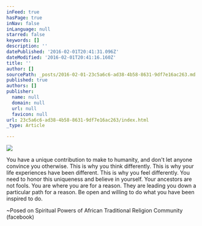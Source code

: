 ```yaml
---
inFeed: true
hasPage: true
inNav: false
inLanguage: null
starred: false
keywords: []
description: ''
datePublished: '2016-02-01T20:41:31.096Z'
dateModified: '2016-02-01T20:41:16.160Z'
title: ''
author: []
sourcePath: _posts/2016-02-01-23c5a6c6-ad38-4b58-8631-9df7e16ac263.md
published: true
authors: []
publisher:
  name: null
  domain: null
  url: null
  favicon: null
url: 23c5a6c6-ad38-4b58-8631-9df7e16ac263/index.html
_type: Article

---
```

![](https://the-grid-user-content.s3-us-west-2.amazonaws.com/47734da4-0a2c-413a-81b7-16308ae8012d.jpg)

You have a unique contribution to make to humanity, and
don't let anyone convince you otherwise. This is why you think differently. This is why your life experiences have been different. This is why you feel differently. You need to honor this uniqueness and believe
in yourself. Your ancestors are not
fools. You are where you are for a
reason. They are leading you down a
particular path for a reason. Be open
and willing to do what you have been inspired to do.

~Posed on Spiritual Powers of African Traditional Religion
Community (facebook)